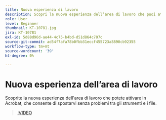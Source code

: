 ```yaml
---
title: Nuova esperienza di lavoro
description: Scopri la nuova esperienza dell’area di lavoro che puoi attivare in Acrobat
role: User
level: Beginner
thumbnail: KT-10781.jpg
jira: KT-10781
exl-id: 5d88d96d-ae44-4c75-b4bd-d51d864c707c
source-git-commit: ad54f7afa78b0fbb31eccf455723a8890cb92355
workflow-type: tm+mt
source-wordcount: '39'
ht-degree: 0%

---
```


# Nuova esperienza dell’area di lavoro

Scoprite la nuova esperienza dell&#39;area di lavoro che potete attivare in Acrobat, che consente di spostarvi senza problemi tra gli strumenti e i file.

>[!VIDEO](https://video.tv.adobe.com/v/345949?quality=12&learn=on&hidetitle=true)
